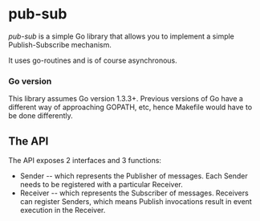 # pub-sub 

_pub-sub_ is a simple Go library that allows you to implement a simple Publish-Subscribe mechanism. 

It uses go-routines and is of course asynchronous. 

### Go version 
This library assumes Go version 1.3.3+. Previous versions of Go have a different way of approaching GOPATH, etc, hence Makefile would have to be done differently. 

## The API

The API exposes 2 interfaces and 3 functions:
+ Sender -- which represents the Publisher of messages. Each Sender needs to be registered with a particular Receiver. 
+ Receiver -- which represents the Subscriber of messages. Receivers can register Senders, which means Publish invocations result in event execution in the Receiver. 


